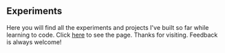 ## Experiments
Here you will find all the experiments and projects I've built so far while learning to code. Click [here](https://rosaerick.github.io/my-projects/) to see the page. Thanks for visiting. Feedback is always welcome!
